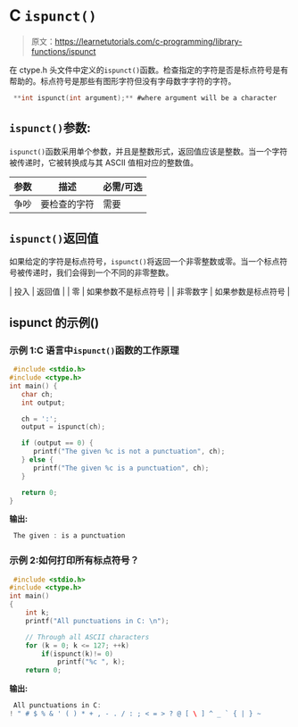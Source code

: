 # C `ispunct()`

> 原文：<https://learnetutorials.com/c-programming/library-functions/ispunct>

在 ctype.h 头文件中定义的`ispunct()`函数。检查指定的字符是否是标点符号是有帮助的。标点符号是那些有图形字符但没有字母数字字符的字符。

```c
 **int ispunct(int argument);** #where argument will be a character 

```

## `ispunct()`参数:

`ispunct()`函数采用单个参数，并且是整数形式，返回值应该是整数。当一个字符被传递时，它被转换成与其 ASCII 值相对应的整数值。

| 参数 | 描述 | 必需/可选 |
| --- | --- | --- |
| 争吵 | 要检查的字符 | 需要 |

## `ispunct()`返回值

如果给定的字符是标点符号，`ispunct()`将返回一个非零整数或零。当一个标点符号被传递时，我们会得到一个不同的非零整数。

| 投入 | 返回值 |
| 零 | 如果参数不是标点符号 |
| 非零数字 | 如果参数是标点符号 |

## ispunct 的示例()

### 示例 1:C 语言中`ispunct()`函数的工作原理

```c
 #include <stdio.h>
#include <ctype.h>
int main() {
   char ch;
   int output;

   ch = ':';
   output = ispunct(ch);

   if (output == 0) {
      printf("The given %c is not a punctuation", ch);
   } else {
      printf("The given %c is a punctuation", ch);
   }

   return 0;
} 

```

**输出:**

```c
 The given : is a punctuation 
```

### 示例 2:如何打印所有标点符号？

```c
 #include <stdio.h>
#include <ctype.h>
int main()
{
    int k;
    printf("All punctuations in C: \n");

    // Through all ASCII characters
    for (k = 0; k <= 127; ++k)
        if(ispunct(k)!= 0)
            printf("%c ", k);
    return 0; 

```

**输出:**

```c
 All punctuations in C: 
! " # $ % & ' ( ) * + , - . / : ; < = > ? @ [ \ ] ^ _ ` { | } ~ 
```